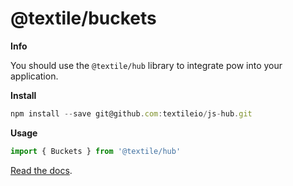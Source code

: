 # @textile/buckets

**Info**

You should use the `@textile/hub` library to integrate pow into your application.

**Install**

```js
npm install --save git@github.com:textileio/js-hub.git
```

**Usage**

```js
import { Buckets } from '@textile/hub'
```

[Read the docs](https://textileio.github.io/js-hub/).
